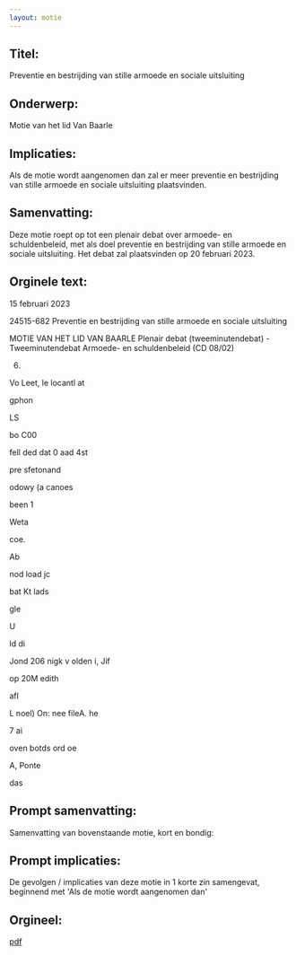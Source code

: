 ```yaml
---
layout: motie
---
```

## Titel:
Preventie en bestrijding van stille armoede en sociale uitsluiting
## Onderwerp:
Motie van het lid Van Baarle
## Implicaties:

Als de motie wordt aangenomen dan zal er meer preventie en bestrijding van stille armoede en sociale uitsluiting plaatsvinden.
## Samenvatting:

Deze motie roept op tot een plenair debat over armoede- en schuldenbeleid, met als doel preventie en bestrijding van stille armoede en sociale uitsluiting. Het debat zal plaatsvinden op 20 februari 2023.
## Orginele text:


15 februari 2023

24515-682
Preventie en bestrijding van stille armoede en sociale uitsluiting

MOTIE VAN HET LID VAN BAARLE
Plenair debat (tweeminutendebat) - Tweeminutendebat Armoede- en schuldenbeleid (CD 08/02)

6)

Vo Leet,
le locantl at

gphon

LS

bo C00

fell ded
dat 0 aad 4st

pre sfetonand

odowy (a canoes

been 1

Weta

coe.

Ab

nod load jc

bat Kt
lads

gle

U

ld di

Jond 206 nigk v olden
i, Jif

op 20M edith

afl

L noel) On:
nee fileA. he

7 ai

oven botds ord oe

A, Ponte

das


## Prompt samenvatting:
Samenvatting van bovenstaande motie, kort en bondig:


## Prompt implicaties:
De gevolgen / implicaties van deze motie in 1 korte zin samengevat, beginnend met 'Als de motie wordt aangenomen dan' 

## Orgineel:
[pdf](https://gegevensmagazijn.tweedekamer.nl/OData/v4/2.0/Document(6a7a264a-fd2e-493b-afd1-9b131fed6c72)/resource)
